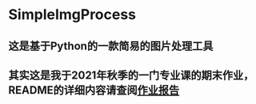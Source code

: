 # SimpleImgProcess
## 这是基于Python的一款简易的图片处理工具
## 其实这是我于2021年秋季的一门专业课的期末作业，README的详细内容请查阅[作业报告](/resource/期末报告.pdf)
